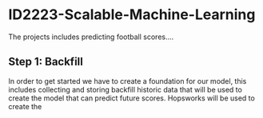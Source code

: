 # ID2223-Scalable-Machine-Learning

The projects includes predicting football scores....


## Step 1: Backfill
In order to get started we have to create a foundation for our model, this includes collecting and storing backfill historic data that will be used to create the model that can predict future scores. Hopsworks will be used to create the